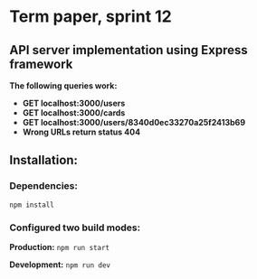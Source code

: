 # Term paper, sprint 12

## API server implementation using Express framework

**The following queries work:**

- **GET localhost:3000/users**
- **GET localhost:3000/cards**
- **GET localhost:3000/users/8340d0ec33270a25f2413b69**
- **Wrong URLs return status 404**

## Installation:

### Dependencies:

`npm install`

### Configured two build modes:

**Production:**
`npm run start`

**Development:**
`npm run dev`
